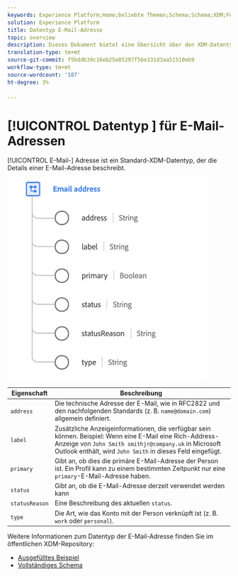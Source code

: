 ```yaml
---
keywords: Experience Platform;Home;beliebte Themen;Schema;Schema;XDM;Felder;Schemas;Schemas;emailAddress;xdm:emailAddress;email;email address;datatype;data-type;data-type;
solution: Experience Platform
title: Datentyp E-Mail-Adresse
topic: overview
description: Dieses Dokument bietet eine Übersicht über den XDM-Datentyp der E-Mail-Adresse.
translation-type: tm+mt
source-git-commit: f5bddb39c16eb25e85297f56e331d3aa51510eb9
workflow-type: tm+mt
source-wordcount: '187'
ht-degree: 3%

---
```



# [!UICONTROL Datentyp ] für E-Mail-Adressen

[!UICONTROL E-Mail-] Adresse ist ein Standard-XDM-Datentyp, der die Details einer E-Mail-Adresse beschreibt.

<img src="../images/data-types/email-address.png" width="450" /><br />

| Eigenschaft | Beschreibung |
| --- | --- |
| `address` | Die technische Adresse der E-Mail, wie in RFC2822 und den nachfolgenden Standards (z. B. `name@domain.com`) allgemein definiert. |
| `label` | Zusätzliche Anzeigeinformationen, die verfügbar sein können. Beispiel: Wenn eine E-Mail eine Rich-Address-Anzeige von `John Smith smithjr@company.uk` in Microsoft Outlook enthält, wird `John Smith` in dieses Feld eingefügt. |
| `primary` | Gibt an, ob dies die primäre E-Mail-Adresse der Person ist. Ein Profil kann zu einem bestimmten Zeitpunkt nur eine `primary`-E-Mail-Adresse haben. |
| `status` | Gibt an, ob die E-Mail-Adresse derzeit verwendet werden kann |
| `statusReason` | Eine Beschreibung des aktuellen `status`. |
| `type` | Die Art, wie das Konto mit der Person verknüpft ist (z. B. `work` oder `personal`). |


Weitere Informationen zum Datentyp der E-Mail-Adresse finden Sie im öffentlichen XDM-Repository:

* [Ausgefülltes Beispiel](https://github.com/adobe/xdm/blob/master/components/datatypes/emailaddress.example.1.json)
* [Vollständiges Schema](https://github.com/adobe/xdm/blob/master/components/datatypes/emailaddress.schema.json)
